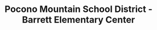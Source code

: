 ---
layout: repo
title: "Pocono Mountain School District - Barrett Elementary Center"
id: 15339
permalink: repos/15339/
---
